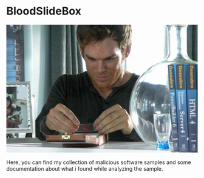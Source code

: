 # BloodSlideBox

![img](/rsrc/img.png)

Here, you can find my collection of malicious software samples and some documentation about what i found while analyzing the sample.
